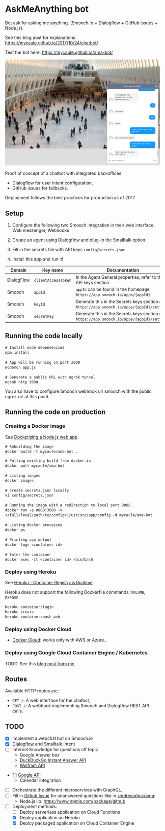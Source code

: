 # AskMeAnything bot
Bot ask for asking me anything. (Smooch.io + Dialogflow + GitHub Issues + Node.js).

See this blog post for explanations: https://mycaule.github.io/2017/10/24/chatbot/

Test the bot here: https://mycaule.github.io/ama-bot/

![screenshot](images/screenshot.png)

Proof of concept of a chatbot with integrated backoffices:
 - Dialogflow for user intent configuration,
 - GitHub issues for fallbacks.

Deployment follows the best practices for production as of 2017.

## Setup

1. Configure the following two Smooch integration in their web interface: Web messenger, Webhooks

2. Create an agent using Dialogflow and plug-in the Smalltalk option.

3. Fill in the secrets file with API keys `config/secrets.json`.

4. Install this app and run it!

| Domain     | Key name             | Documentation                                                                              |
|------------|----------------------|--------------------------------------------------------------------------------------------|
| DialogFlow | `clientAccessToken`  | In the Agent General properties, refer to the API keys section                             |
| Smooch     | `appId`              | `appId` can be found in the homepage `https://app.smooch.io/apps/{appId}`                  |
| Smooch     | `keyId`              | Generate this in the Secrets keys section of `https://app.smooch.io/apps/{appId}/settings` |
| Smooch     | `secretKey`          | Generate this in the Secrets keys section of `https://app.smooch.io/apps/{appId}/settings` |

## Running the code locally

```
# Install node dependencies
npm install

# App will be running on port 3000
nodemon app.js

# Generate a public URL with ngrok tunnel
ngrok http 3000
```

You also have to configure Smooch webhook url smooch with the public ngrok url at this point.

## Running the code on production

### Creating a Docker image

See [Dockerizing a Node.js web app](https://nodejs.org/en/docs/guides/nodejs-docker-webapp/).

```
# Rebuilding the image
docker build -t mycaule/ama-bot .
```

```
# Pulling existing build from docker.io
docker pull mycaule/ama-bot

# Listing images
docker images

# Create secrets.json locally
vi config/secrets.json

# Running the image with a redirection to local port 8080
docker run -p 8080:3000 -v </full/local/path/to/config>:/usr/src/app/config -d mycaule/ama-bot

# Listing docker processes
docker ps

# Printing app output
docker logs <container id>

# Enter the container
docker exec -it <container id> /bin/bash
```

### Deploy using Heroku

See [Heroku - Container Registry & Runtime](https://devcenter.heroku.com/articles/container-registry-and-runtime)

Heroku does not support the following Dockerfile commands: `VOLUME`, `EXPOSE`.

```
heroku container:login
heroku create
heroku container:push web
```

### Deploy using Docker Cloud

- [Docker Cloud](https://cloud.docker.com/stack/deploy/?repo=https://github.com/mycaule/ama-bot): works only with AWS or Azure...

### Deploy using Google Cloud Container Engine / Kubernetes

TODO. See this [blog post from me](http://mycaule.github.io/2017/10/19/scalable-microservices-lesson2/).

## Routes

Available HTTP routes are:
- `GET /`: A web interface for the chatbot,
- `POST /`: A webhook implementing Smooch and Dialogflow REST API calls.

## TODO
- [x] Implement a webchat bot on Smooch.io
- [x] [Dialogflow](https://dialogflow.com) and Smalltalk Intent
- [ ] Internet Knowledge for questions off topic
  - Google Answer box
  - [DuckDuckGo Instant Answer API](https://duckduckgo.com/api)
  - [Wolfram API](https://products.wolframalpha.com/api/)
- [ ] [Google API](https://www.npmjs.com/package/googleapis)
  - Calendar integration
- [ ] Orchestrate the different microservices with GraphQL.
- [ ] Fill in [Github Issue](https://developer.github.com/v3/issues/) for unanswered questions like in [sindresorhus/ama](https://github.com/sindresorhus/ama):
   - Node.js lib: https://www.npmjs.com/package/github
- [ ] Deployment methods:
  - [ ] Deploy serverless application on Cloud Functions
  - [x] Deploy application on Heroku
  - [x] Deploy packaged application on Cloud Container Engine
